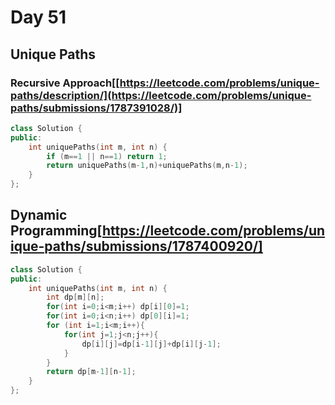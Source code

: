 # Day 51
## Unique Paths
### Recursive Approach[[https://leetcode.com/problems/unique-paths/description/](https://leetcode.com/problems/unique-paths/submissions/1787391028/)]
```cpp
class Solution {
public:
    int uniquePaths(int m, int n) {
        if (m==1 || n==1) return 1;
        return uniquePaths(m-1,n)+uniquePaths(m,n-1);        
    }
};
```

## Dynamic Programming[https://leetcode.com/problems/unique-paths/submissions/1787400920/]
```cpp
class Solution {
public:
    int uniquePaths(int m, int n) {
        int dp[m][n];
        for(int i=0;i<m;i++) dp[i][0]=1;
        for(int i=0;i<n;i++) dp[0][i]=1;
        for (int i=1;i<m;i++){
            for(int j=1;j<n;j++){
                dp[i][j]=dp[i-1][j]+dp[i][j-1];
            }
        }        
        return dp[m-1][n-1];
    }
};
```
